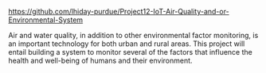 https://github.com/lhiday-purdue/Project12-IoT-Air-Quality-and-or-Environmental-System

Air and water quality, in addition to other environmental factor monitoring, is an important technology for both urban and rural areas. This project will entail building a system to monitor several of the factors that influence the health and well-being of humans and their environment.
